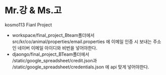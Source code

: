 # Mr.강 & Ms.고
kosmo113 Fianl Project

- workspace/final_project_Bteam폴더에서 src/kr/co/animal/properties/email.properties 에 이메일 인증 시 보내는 주소인 네이버 이메일 아이디와 비번을 넣어야한다.
- djaongo/final_project_BTeam폴더에서 /static/google_spreadsheet/credit.json과 /static/google_spreadsheet/credentials.json 에 api 맞게 넣어야한다.
